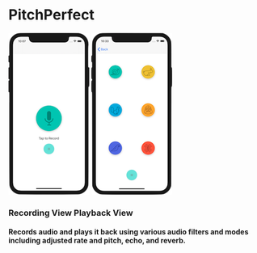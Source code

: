 # PitchPerfect
![Recording View](images/recordingView.png "Recording View")    ![Playback View](images/playbackView.png "Playback View") 
### Recording View                                               Playback View
#### Records audio and plays it back using various audio filters and modes including adjusted rate and pitch, echo, and reverb.
